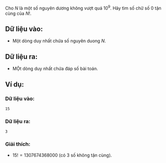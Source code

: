 Cho $N$ là một số nguyên dương không vượt quá $10^9$. Hãy tìm số chữ số $0$ tận cùng của $N!$.

## Dữ liệu vào:
- Một dòng duy nhất chứa số nguyên duong $N$.

## Dữ liệu ra:
- MỘt dòng duy nhất chứa đáp số bài toán.

## Ví dụ:
### Dữ liệu vào:
```
15
```

### Dữ liệu ra:
```
3
```

### Giải thích:
- $15! = 1307674368000$ (có $3$ số không tận cùng).